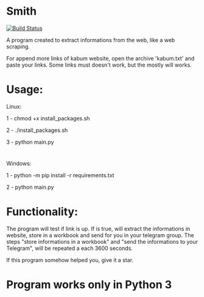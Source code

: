 # Smith

[![Build Status](https://travis-ci.org/VictorAlessander/Smith.svg?branch=master)](https://travis-ci.org/VictorAlessander/Smith)

A program created to extract informations from the web, like a web scraping.

For append more links of kabum website, open the archive 'kabum.txt' and paste your links.
Some links must doesn't work, but the mostly will works.

# Usage:

Linux:

1 - chmod +x install_packages.sh

2 - ./install_packages.sh

3 - python main.py
#
Windows:

1 - python -m pip install -r requirements.txt

2 - python main.py
#
# Functionality:

The program will test if link is up. If is true, will extract the informations in website, store in a workbook and send for you in your telegram group. 
The steps "store informations in a workbook" and "send the informations to your Telegram", will be repeated a each 3600 seconds.

If this program somehow helped you, give it a star.
# Program works only in Python 3

